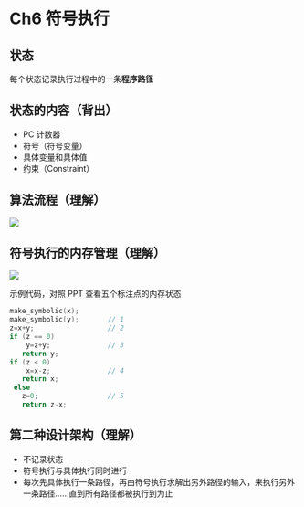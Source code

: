# Ch6 符号执行

## 状态

每个状态记录执行过程中的一条**程序路径**

## 状态的内容（背出）

* PC 计数器
* 符号（符号变量）
* 具体变量和具体值
* 约束（Constraint）

## 算法流程（理解）

![](https://github.com/songkuixi/ArchitectureLab/blob/master/Review/Pics/Ch6_1.png)

## 符号执行的内存管理（理解）

![](https://github.com/songkuixi/ArchitectureLab/blob/master/Review/Pics/Ch6_2.png)

示例代码，对照 PPT 查看五个标注点的内存状态

```C
make_symbolic(x);
make_symbolic(y);       // 1
z=x+y;                  // 2
if (z == 0)
    y=z+y;              // 3
   return y;
if (z < 0)
    x=x-z;              // 4
   return x;
 else
   z=0;                 // 5
   return z-x;  
```

## 第二种设计架构（理解）

* 不记录状态
* 符号执行与具体执行同时进行
* 每次先具体执行一条路径，再由符号执行求解出另外路径的输入，来执行另外一条路径……直到所有路径都被执行到为止

